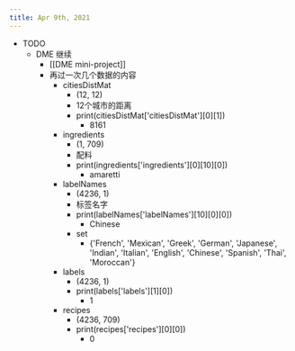 ```yaml
---
title: Apr 9th, 2021
---
```


- TODO
	- DME 继续
		- [[DME mini-project]]
		- 再过一次几个数据的内容
			- citiesDistMat
				- (12, 12)
				- 12个城市的距离
				- print(citiesDistMat['citiesDistMat'][0][1])
					- 8161
			- ingredients
				- (1, 709)
				- 配料
				- print(ingredients['ingredients'][0][10][0])
					- amaretti
			- labelNames
				- (4236, 1)
				- 标签名字
				- print(labelNames['labelNames'][10][0][0])
					- Chinese
				- set
					- {'French', 'Mexican', 'Greek', 'German', 'Japanese', 'Indian', 'Italian', 'English', 'Chinese', 'Spanish', 'Thai', 'Moroccan'}
			- labels
				- (4236, 1)
				- print(labels['labels'][1][0])
					- 1
			- recipes
				- (4236, 709)
				- print(recipes['recipes'][0][0])
					- 0